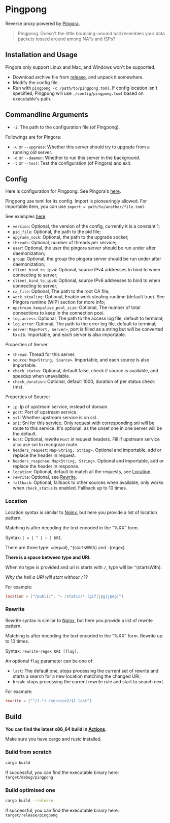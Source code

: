 # Pingpong

Reverse proxy powered by [Pingora](https://github.com/cloudflare/pingora).

> Pingpong. Doesn't the little bouncing-around ball resembles your data packets tossed around among NATs and ISPs?

## Installation and Usage

Pingora only support Linux and Mac, and Windows won't be supported.

- Download archive file from [release](https://github.com/cloudflare/pingora), and unpack it somewhere.
- Modify the config file.
- Run with `pingpong -c /path/to/pingpong.toml`. If config location isn't specified, Pingpong will use `./config/pingpong.toml` based on executable's path.

## Commandline Arguments

- `-i`: The path to the configuration file (of Pingpong).

Followings are for Pingora:

- `-u` or `--upgrade`: Whether this server should try to upgrade from a running old server.
- `-d` or `--daemon`: Whether to run this server in the background.
- `-t` or `--test`: Test the configuration (of Pingora) and exit.

## Config

Here is configuration for Pingpong. See Pingora's [here](https://github.com/cloudflare/pingora/blob/main/docs/user_guide/conf.md).

Pingpong use toml for its config. Import is pioneeringly allowed. For importable item, you can use `import = path/to/another/file.toml`.

See examples [here](https://github.com/Bluemangoo/Pingpong/tree/master/config).

- `version`: Optional, the version of the config, currently it is a constant 1;
- `pid_file`: Optional, the path to the pid file;
- `upgrade_sock`: Optional, the path to the upgrade socket;
- `threads`: Optional, number of threads per service;
- `user`: Optional, the user the pingora server should be run under after daemonization;
- `group`: Optional, the group the pingora server should be run under after daemonization;
- `client_bind_to_ipv4`: Optional, source IPv4 addresses to bind to when connecting to server;
- `client_bind_to_ipv6`: Optional, source IPv6 addresses to bind to when connecting to server;
- `ca_file`: Optional, The path to the root CA file;
- `work_stealing`: Optional, Enable work stealing runtime (default true). See Pingora runtime (WIP) section for more info;
- `upstream_keepalive_pool_size`: Optional, The number of total connections to keep in the connection pool.
- `log.access`: Optional, The path to the access log file, default to terminal;
- `log.error`: Optional, The path to the error log file, default to terminal;
- `server`: `Map<Port, Server>`, port is filled as a string but will be converted to `u16`. Importable, and each server is also importable.

Properties of Server

- `thread`: Thread for this server.
- `source`: `Map<String, Source>`. Importable, and each source is also importable.
- `check_status`: Optional, default false, check if source is available, and speedup when unavailable.
- `check_duration`: Optional, default 1000, duration of per status check (ms).

Properties of Source:

- `ip`: Ip of upstream service, instead of domain.
- `port`: Port of upstream service.
- `ssl`: Whether upstream service is on ssl.
- `sni`: Sni for this service. Only request with corresponding sni will be route to this service. It's optional, as the unset one in one server will be the default.
- `host`: Optional, rewrite `Host` in request headers. Fill if upstream service also use sni to recognize route.
- `headers_request`: `Map<String, String>`. Optional and importable, add or replace the header in request.
- `headers_response`: `Map<String, String>`. Optional and importable, add or replace the header in response.
- `location`: Optional, default to match all the requests, see [Location](#location).
- `rewrite`: Optional, see [Rewrite](#rewrite).
- `fallback`: Optional, fallback to other sources when available, only works when `check_status` is enabled. Fallback up to 10 times.

### Location

Location syntax is similar to [Nginx](https://nginx.org/r/location), but here you provide a list of location pattern.

Matching is after decoding the text encoded in the “%XX” form.

Syntax: `[ = | ^ | ~ ] URI`.

There are three type: `=`(equal), `^`(startsWith) and `~`(regex).

**There is a space between type and URI.**

When no type is provided and uri is starts with `/`, type will be `^`(startsWith).

*Why the hell a URI will start without `/`??*

For example:

```toml
location = ["/public", "~ /static/*.(gif|jpg|jpeg)"]
```

### Rewrite

Rewrite syntax is similar to [Nginx](https://nginx.org/r/rewrite), but here you provide a list of rewrite pattern.

Matching is after decoding the text encoded in the “%XX” form. Rewrite up to 10 times.

Syntax: `rewrite-regex URI [flag]`.

An optional `flag` parameter can be one of:
- `last`: The default one, stops processing the current set of rewrite and starts a search for a new location matching the changed URI;
- `break`: stops processing the current rewrite rule and start to search next.

For example:

```toml
rewrite = ["^/(.*) /service2/$1 last"]
```

## Build

**You can find the latest x86_64 build in [Actions](https://github.com/Bluemangoo/Pingpong/actions/workflows/build.yml).**

Make sure you have cargo and rustc installed.

### Build from scratch

```bash
cargo build
```

If successful, you can find the executable binary here: `target/debug/pingpong`

### Build optimised one

```bash
cargo build --release
```

If successful, you can find the executable binary here: `target/release/pingpong`

